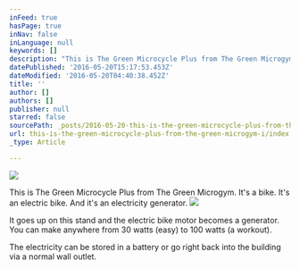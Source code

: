 ```yaml
---
inFeed: true
hasPage: true
inNav: false
inLanguage: null
keywords: []
description: "This is The Green Microcycle Plus from The Green Microgym. It's a bike. It's an electric bike. And it's an electricity generator."
datePublished: '2016-05-20T15:17:53.453Z'
dateModified: '2016-05-20T04:40:38.452Z'
title: ''
author: []
authors: []
publisher: null
starred: false
sourcePath: _posts/2016-05-20-this-is-the-green-microcycle-plus-from-the-green-microgym-i.md
url: this-is-the-green-microcycle-plus-from-the-green-microgym-i/index.html
_type: Article

---
```

![](https://the-grid-user-content.s3-us-west-2.amazonaws.com/76d221cf-a2b2-4585-8aad-cd106ba36e3e.jpg)

This is The Green Microcycle Plus from The Green Microgym. It's a bike. It's an electric bike. And it's an electricity generator.
![](https://the-grid-user-content.s3-us-west-2.amazonaws.com/20c8ab45-56aa-40e5-b5fb-ceb02936780e.jpg)

It goes up on this stand and the electric bike motor becomes a generator. You can make anywhere from 30 watts (easy) to 100 watts (a workout).

The electricity can be stored in a battery or go right back into the building via a normal wall outlet.